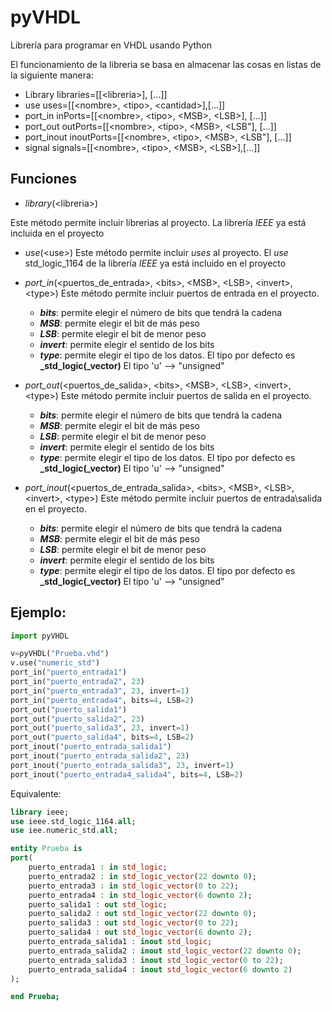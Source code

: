 # pyVHDL
 Librería para programar en VHDL usando Python

El funcionamiento de la libreria se basa en almacenar las cosas en listas de la siguiente manera:
 - Library
 libraries=[[\<libreria\>], [...]]
 - use
 uses=[[\<nombre\>, \<tipo\>, \<cantidad\>],[...]]
 - port_in
 inPorts=[[\<nombre\>, \<tipo\>, \<MSB\>, \<LSB\>], [...]]
- port_out
outPorts=[[\<nombre\>, \<tipo\>, \<MSB\>, \<LSB"], [...]]
- port_inout
inoutPorts=[[\<nombre\>, \<tipo\>, \<MSB\>, \<LSB"], [...]]
- signal
signals=[[\<nombre\>, \<tipo\>, \<MSB\>, \<LSB\>],[...]]


## Funciones
- *library*(\<libreria\>)

Este método permite incluir librerias al proyecto. La librería _IEEE_ ya está incluida en el proyecto
- *_use_*(\<use\>)
Este método permite incluir _uses_ al proyecto. El _use_ std_logic_1164 de la librería _IEEE_ ya está incluido en el proyecto
- *port_in*(\<puertos_de_entrada\>, \<bits\>, \<MSB\>, \<LSB\>, \<invert\>, \<type\>)
Este método permite incluir puertos de entrada en el proyecto.
    - **_bits_**: permite elegir el número de bits que tendrá la cadena
    - **_MSB_**: permite elegir el bit de más peso
    - **_LSB_**: permite elegir el bit de menor peso
    - **_invert_**: permite elegir el sentido de los bits
    - **_type_**: permite elegir el tipo de los datos. El tipo por defecto es **_std_logic(_vector)**
    El tipo 'u' --> "unsigned"

- *port_out*(\<puertos_de_salida\>, \<bits\>, \<MSB\>, \<LSB\>, \<invert\>, \<type\>)
Este método permite incluir puertos de salida en el proyecto.
    - **_bits_**: permite elegir el número de bits que tendrá la cadena
    - **_MSB_**: permite elegir el bit de más peso
    - **_LSB_**: permite elegir el bit de menor peso
    - **_invert_**: permite elegir el sentido de los bits
    - **_type_**: permite elegir el tipo de los datos. El tipo por defecto es **_std_logic(_vector)**
    El tipo 'u' --> "unsigned"

- *port_inout*(\<puertos_de_entrada_salida\>, \<bits\>, \<MSB\>, \<LSB\>, \<invert\>, \<type\>)
Este método permite incluir puertos de entrada\salida en el proyecto.
    - **_bits_**: permite elegir el número de bits que tendrá la cadena
    - **_MSB_**: permite elegir el bit de más peso
    - **_LSB_**: permite elegir el bit de menor peso
    - **_invert_**: permite elegir el sentido de los bits
    - **_type_**: permite elegir el tipo de los datos. El tipo por defecto es **_std_logic(_vector)**
    El tipo 'u' --> "unsigned"

## Ejemplo:
``` python
import pyVHDL

v=pyVHDL("Prueba.vhd")
v.use("numeric_std")
port_in("puerto_entrada1")
port_in("puerto_entrada2", 23)
port_in("puerto_entrada3", 23, invert=1)
port_in("puerto_entrada4", bits=4, LSB=2)
port_out("puerto_salida1")
port_out("puerto_salida2", 23)
port_out("puerto_salida3", 23, invert=1)
port_out("puerto_salida4", bits=4, LSB=2)
port_inout("puerto_entrada_salida1")
port_inout("puerto_entrada_salida2", 23)
port_inout("puerto_entrada_salida3", 23, invert=1)
port_inout("puerto_entrada4_salida4", bits=4, LSB=2)
```
Equivalente:
``` vhdl
library ieee;
use ieee.std_logic_1164.all;
use iee.numeric_std.all;

entity Prueba is
port(
    puerto_entrada1 : in std_logic;
    puerto_entrada2 : in std_logic_vector(22 downto 0);
    puerto_entrada3 : in std_logic_vector(0 to 22);
    puerto_entrada4 : in std_logic_vector(6 downto 2);
    puerto_salida1 : out std_logic;
    puerto_salida2 : out std_logic_vector(22 downto 0);
    puerto_salida3 : out std_logic_vector(0 to 22);
    puerto_salida4 : out std_logic_vector(6 downto 2);
    puerto_entrada_salida1 : inout std_logic;
    puerto_entrada_salida2 : inout std_logic_vector(22 downto 0);
    puerto_entrada_salida3 : inout std_logic_vector(0 to 22);
    puerto_entrada_salida4 : inout std_logic_vector(6 downto 2)
);

end Prueba;
```